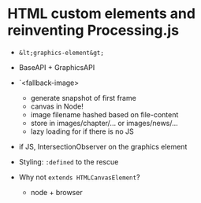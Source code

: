 # HTML custom elements and reinventing Processing.js

- `&lt;graphics-element&gt;`
- BaseAPI + GraphicsAPI
- `&lt;fallback-image&gt;
    - generate snapshot of first frame
    - canvas in Node!
    - image filename hashed based on file-content
    - store in images/chapter/... or images/news/...
    - lazy loading for if there is no JS
- if JS, IntersectionObserver on the graphics element

- Styling: `:defined` to the rescue

- Why not `extends HTMLCanvasElement`?
    - node + browser
